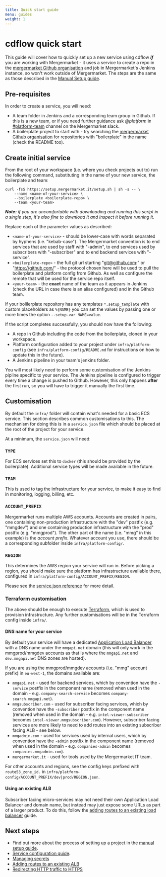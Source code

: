 ```yaml
---
title: Quick start guide
menu: guides
weight: 1
---
```


# cdflow quick start

This guide will cover how to quickly set up a new service using cdflow _**if**_ you are working with Mergermarket - it uses a service to create a repo in the [mergermarket Github organisation](https://github.com/mergermarket/) and job in Mergermarket's Jenkins instance, so won't work outside of Mergermarket. The steps are the same as those described in the [Manual Setup guide](./manual-setup).

## Pre-requisites

In order to create a service, you will need:

* A team folder in Jenkins and a corresponding team group in Github. If this is a new team, or if you need further guidance ask *@platform* in [#platform-team](https://mergermarket.slack.com/messages/platform-team/) channel on the  Mergermarket slack.
* A boilerplate project to start with - try searching the [mergermarket Github organisation](https://github.com/mergermarket/) for repositories with "boilerplate" in the name (check the README too).

## Create initial service

From the root of your workspace (i.e. where you check projects out to) run the following command, substituting in the name of your new service, the boilerplate and team:

    curl -fsS https://setup.mergermarket.it/setup.sh | sh -s -- \
        --name <name-of-your-service> \
        --boilerplate <boilerplate-repo> \
        --team <your-team>

_**Note:** if you are uncomfortable with downloading and running this script in a single step, it's also fine to download it and inspect it before running it._

Replace each of the parameter values as described:

* `<name-of-your-service>` - should be lower-case with words separated by hyphens (i.e. "kebab-case"). The Mergermarket convention is to end services that are used by staff with "-admin", to end services used by subscribers with "-subscriber" and to end backend services with "-service".
* `<boilerplate-repo>` - the full git url starting "git@github.com:" or "https://github.com/" -  the protocol chosen here will be used to pull the boilerplate and platform config from Github. As well as configure the remote that will be used for the service repo itself.
* `<your-team>` - the **exact** name of the team as it appears in Jenkins (check the URL in case there is an alias configured) and in the Github team.

If your bolilerplate repository has any templates `*.setup_template` with custom placeholders as `%{NAME}` you can set the values by passing one or more times the option `--setup-var NAME=value`.

If the script completes successfully, you should now have the following:

* A repo in Github including the code from the boilerplate, cloned in your workspace.
* Platform configuration added to your project under `infra/platform-config` (see `infra/platform-config/README.md` for instructions on how to update this in the future).
* A Jenkins pipeline in your team's jenkins folder.

You will most likely need to perform some customisation of the Jenkins pipline specific to your service. The Jenkins pipeline is configured to trigger every time a change is pushed to Github. However, this only happens **after** the first run, so you will have to trigger it manually the first time.

## Customisation

By default the `infra/` folder will contain what's needed for a basic ECS service. This section describes common customisations to this. The mechanism for doing this is in a `service.json` file which should be placed at the root of the project for your service.

At a minimum, the `service.json` will need:

### `TYPE`

For ECS services set this to `docker` (this should be provided by the boilerplate). Additional service types will be made available in the future.

### `TEAM`

This is used to tag the infrastructure for your service, to make it easy to find in monitoring, logging, billing, etc.

### `ACCOUNT_PREFIX`

Mergermarket runs multiple AWS accounts. Accounts are created in pairs, one containing non-production infrastructure with the "dev" postfix (e.g. "mmgdev") and one containing production infrastructure with the "prod" postfix (e.g. "mmgprod"). The other part of the name (i.e. "mmg" in this example) is the _account prefix_. Whatever account you use, there should be a corresponding subfolder inside `infra/platform-config/`.

### `REGION`

This determines the AWS region your service will run in. Before picking a region, you should make sure the platform has infrastructure available there, configured in `infra/platform-config/ACCOUNT_PREFIX/REGION`.

Please see the [service.json reference](/reference/service-json) for more detail.

### Terraform customisation

The above should be enough to execute [Terraform](https://www.terraform.io/), which is used to provision infrastructure. Any further customisations will be in the Terraform config inside `infra/`.

#### DNS name for your service

By default your service will have a dedicated [Application Load Balancer](https://aws.amazon.com/elasticloadbalancing/applicationloadbalancer/), with a DNS name under the `mmgapi.net` domain (this will only work in the mmgprod/mmgdev accounts as that is where the `mmgapi.net` and `dev.mmgapi.net` DNS zones are hosted).

If you are using the mmgprod/mmgdev accounts (i.e. "mmg" account prefix) in `eu-west-1`, the domains available are:

* `mmgapi.net` - used for backend services, which by convention have the `-service` postfix in the component name (removed when used in the domain - e.g. `company-search-service` becomes `company-search.mmgapi.net`).
* `mmgsubscriber.com` - used for subscriber facing services, which by convention have the `-subscriber` postfix in the component name (removed when used in the domain - e.g. `intel-viewer-subscriber` becomes `intel-viewer.mmgsubscriber.com`). However, subscriber facing services are more likely to need to add routes into an existing subscriber facing ALB - see below.
* `mmgadmin.com` - used for services used by internal users, which by convention have the `-admin` postfix in the component name (removed when used in the domain - e.g. `companies-admin` becomes `companies.mmgadmin.com`).
* `mergermarket.it` - used for tools used by the Mergermarket IT team.

For other accounts and regions, see the config keys prefixed with `route53_zone_id.` in `infra/platform-config/ACCOUNT_PREFIX/dev|prod/REGION.json`.

#### Using an existing ALB

Subscriber facing micro-services may not need their own Application Load Balancer and domain name, but instead may just expose some URLs as part of a larger product. To do this, follow the [adding routes to an existing load balancer](adding-routes-to-an-existing-alb) guide.

## Next steps

* Find out more about the process of setting up a project in the [manual setup guide](manual-setup).
* [Service configuration guide](configuration).
* [Managing secrets](guides/secrets)
* [Adding routes to an existing ALB](guides/adding-routes-to-an-existing-alb)
* [Redirecting HTTP traffic to HTTPS](guides/http-to-https-redirect)

